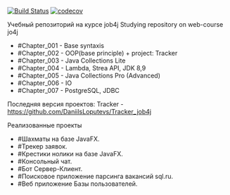 [![Build Status](https://travis-ci.org/DaniilsLoputevs/job4j.svg?branch=master)](https://travis-ci.org/DaniilsLoputevs/job4j)
[![codecov](https://codecov.io/gh/DaniilsLoputevs/job4j/branch/master/graph/badge.svg)](https://codecov.io/gh/DaniilsLoputevs/job4j)
 
 Учебный репозиторий на курсе job4j
 Studying repository on web-course jo4j

* #Chapter_001 - Base syntaxis
* #Chapter_002 - OOP(base principle) + project: Tracker
* #Chapter_003 - Java Collections Lite
* #Chapter_004 - Lambda, Strea API, JDK 8,9
* #Chapter_005 - Java Collections Pro (Advanced)
* #Chapter_006 - IO
* #Chapter_007 - PostgreSQL, JDBC

Последняя версия проектов:
Tracker - https://github.com/DaniilsLoputevs/Tracker_job4j

Реализованные проекты

* #Шахматы на базе JavaFX.
* #Трекер заявок.
* #Крестики нолики на базе JavaFX.
* #Консольный чат.
* #Бот Сервер-Клиент.
* #Поисковое приложение парсинга вакансий sql.ru. 
* #Веб приложение Базы пользователей.
